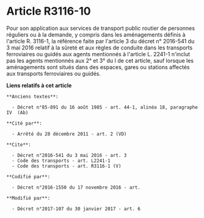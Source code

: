 # Article R3116-10

Pour son application aux services de transport public routier de personnes réguliers ou à la demande, y compris dans les
aménagements définis à l'article R. 3116-1, la référence faite par l'article 3 du décret n° 2016-541 du 3 mai 2016 relatif à
la sûreté et aux règles de conduite dans les transports ferroviaires ou guidés aux agents mentionnés à l'article L. 2241-1
n'inclut pas les agents mentionnés aux 2° et 3° du I de cet article, sauf lorsque les aménagements sont situés dans des
espaces, gares ou stations affectés aux transports ferroviaires ou guidés.

**Liens relatifs à cet article**

	**Anciens textes**:

	  - Décret n°85-891 du 16 août 1985 - art. 44-1, alinéa 18, paragraphe IV  (Ab)

	**Cité par**:

	  - Arrêté du 28 décembre 2011 - art. 2 (VD)

	**Cite**:

	  - Décret n°2016-541 du 3 mai 2016 - art. 3
	  - Code des transports - art. L2241-1
	  - Code des transports - art. R3116-1 (V)

	**Codifié par**:

	  - Décret n°2016-1550 du 17 novembre 2016 - art.

	**Modifié par**:

	  - Décret n°2017-107 du 30 janvier 2017 - art. 6
